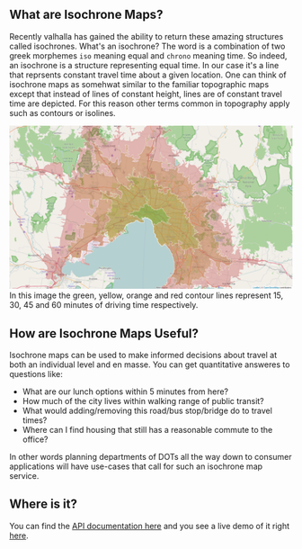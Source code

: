 What are Isochrone Maps?
------------------------

Recently valhalla has gained the ability to return these amazing structures called isochrones. What's an isochrone? The word is a combination of two greek morphemes `iso` meaning equal and `chrono` meaning time. So indeed, an isochrone is a structure representing equal time. In our case it's a line that reprsents constant travel time about a given location. One can think of isochrone maps as somehwat similar to the familiar topographic maps except that instead of lines of constant height, lines are of constant travel time are depicted. For this reason other terms common in topography apply such as contours or isolines.

![Isochrone Map](images/isochrone.png "Melbourne Driving Isochrone Map")
In this image the green, yellow, orange and red contour lines represent 15, 30, 45 and 60 minutes of driving time respectively.

How are Isochrone Maps Useful?
------------------------------

Isochrone maps can be used to make informed decisions about travel at both an individual level and en masse. You can get quantitative answeres to questions like:

 * What are our lunch options within 5 minutes from here?
 * How much of the city lives within walking range of public transit?
 * What would adding/removing this road/bus stop/bridge do to travel times?
 * Where can I find housing that still has a reasonable commute to the office?

In other words planning departments of DOTs all the way down to consumer applications will have use-cases that call for such an isochrone map service. 

Where is it?
------------

You can find the [API documentation here](https://github.com/valhalla/valhalla-docs/blob/master/isochrones/api-reference.md) and you see a live demo of it right [here](https://valhalla.github.io/demos/isochrone/).
